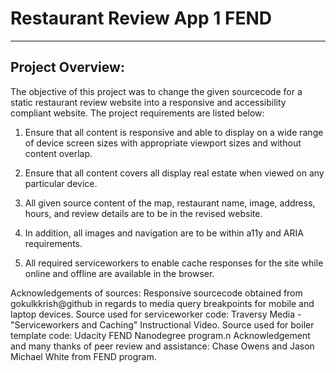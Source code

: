 # Restaurant Review App 1 FEND
---
## Project Overview: 
The objective of this project was to change the given sourcecode for a static restaurant review website into a responsive and accessibility compliant website.  The project requirements are listed below:

1)  Ensure that all content is responsive and able to display on a wide range of device screen sizes with appropriate viewport sizes and without content overlap.

2)  Ensure that all content covers all display real estate when viewed on any particular device.

3)  All given source content of the map, restaurant name, image, address, hours, and review details are to be in the revised website.

4)  In addition, all images and navigation are to be within a11y and ARIA requirements.

5)  All required serviceworkers to enable cache responses for the site while online and offline are available in the browser.


Acknowledgements of sources:
Responsive sourcecode obtained from gokulkkrish@github in regards to media query breakpoints for mobile and laptop devices.
Source used for serviceworker code: Traversy Media - "Serviceworkers and Caching" Instructional Video.
Source used for boiler template code: Udacity FEND Nanodegree program.n
Acknowledgement and many thanks of peer review and assistance:
Chase Owens and Jason Michael White from FEND program.
